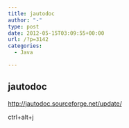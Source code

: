 ```yaml
---
title: jautodoc
author: "-"
type: post
date: 2012-05-15T03:09:55+00:00
url: /?p=3142
categories:
  - Java

---
```

## jautodoc
http://jautodoc.sourceforge.net/update/

ctrl+alt+j